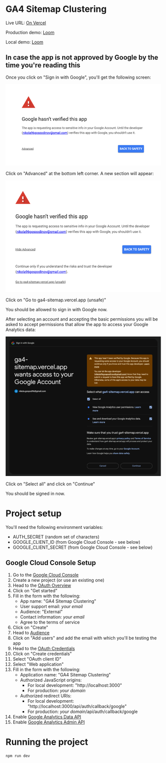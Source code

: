 # GA4 Sitemap Clustering

Live URL: [On Vercel](https://ga4-sitemap.vercel.app/)

Production demo: [Loom](https://www.loom.com/share/e2168e69ee924ebcb53eea9b8329fa04?sid=fc882139-a700-4280-86c9-8249d1938a41)

Local demo: [Loom](https://www.loom.com/share/9842cbf77e284cfbb0da46280241be7e?sid=0f03136b-6d37-469d-86f7-4dbcf5a65c03)

## In case the app is not approved by Google by the time you're reading this

Once you click on "Sign in with Google", you'll get the following screen:

![Google OAuth screen](./public/instructions/step1.png)

Click on "Advanced" at the bottom left corner. A new section will appear:

![Google OAuth screen](./public/instructions/step2.png)

Click on "Go to ga4-sitemap.vercel.app (unsafe)"

You should be allowed to sign in with Google now.

After selecting an account and accepting the basic permissions you will be asked to accept permissions that allow the app to access your Google Analytics data:

![Google OAuth screen](./public/instructions/step3.png)

Click on "Select all" and click on "Continue"

You should be signed in now.

# Project setup

You'll need the following environment variables:

- AUTH_SECRET (random set of characters)
- GOOGLE_CLIENT_ID (from Google Cloud Console - see below)
- GOOGLE_CLIENT_SECRET (from Google Cloud Console - see below)

## Google Cloud Console Setup

1. Go to the [Google Cloud Console](https://console.cloud.google.com/)
2. Create a new project (or use an existing one)
3. Head to the [OAuth Overview](https://console.cloud.google.com/auth/overview)
4. Click on "Get started"
5. Fill in the form with the following:
   - App name: "GA4 Sitemap Clustering"
   - User support email: _your email_
   - Audience: "External"
   - Contact information: _your email_
   - Agree to the terms of service
6. Click on "Create"
7. Head to [Audience](https://console.cloud.google.com/auth/audience)
8. Click on "Add users" and add the email with which you'll be testing the app
9. Head to the [OAuth Credentials](https://console.cloud.google.com/apis/credentials)
10. Click on "Create credentials"
11. Select "OAuth client ID"
12. Select "Web application"
13. Fill in the form with the following:
    - Application name: "GA4 Sitemap Clustering"
    - Authorized JavaScript origins:
      - For local development: "http://localhost:3000"
      - For production: _your domain_
    - Authorized redirect URIs:
      - For local development: "http://localhost:3000/api/auth/callback/google"
      - For production: _your domain_/api/auth/callback/google
14. Enable [Google Analytics Data API](https://console.cloud.google.com/marketplace/product/google/analyticsdata.googleapis.com)
15. Enable [Google Analytics Admin API](https://console.cloud.google.com/marketplace/product/google/analyticsadmin.googleapis.com)

# Running the project

```bash
npm run dev
```
